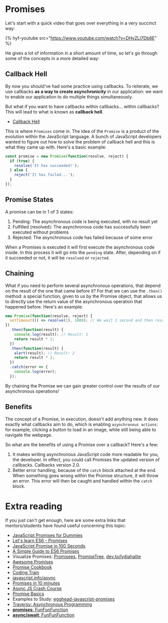 # Promises

Let's start with a quick video that goes over everything in a very succinct way:

{% hyf-youtube src="https://www.youtube.com/watch?v=DHvZLI7Db8E" %}

He gives a lot of information in a short amount of time, so let's go through some of the concepts in a more detailed way:

## Callback Hell

By now you should've had some practice using callbacks. To reiterate, we use callbacks **as a way to create asynchronicity** in our application: we want to enable our application to do multiple things simultaneously.

But what if you want to have callbacks within callbacks... within callbacks? This will lead to what is known as **callback hell**.

- [Callback Hell](http://callbackhell.com/)

This is where `Promises` come in. The idea of the `Promise` is a product of the evolution within the JavaScript language. A bunch of JavaScript developers wanted to figure out how to solve the problem of callback hell and this is what they came up with. Here's a basic example:

```js
const promise = new Promise(function(resolve, reject) {
  if (true) {
    resolve('It has succeeded!');
  } else {
    reject('It has failed...');
  }
});
```

## Promise States

A promise can be in 1 of 3 states:

1. Pending: The asynchronous code is being executed, with no result yet
2. Fulfilled (resolved): The asynchronous code has successfully been executed without problems
3. Rejected: The asynchronous code has failed because of some error

When a Promises is executed it will first execute the asynchronous code inside. In this process it will go into the `pending` state. After, depending on if it succeeded or not, it will be `resolved` or `rejected`.

## Chaining

What if you need to perform several asynchronous operations, that depend on the result of the one that came before it? For that we can use the `.then()` method: a special function, given to us by the Promise object, that allows us to directly use the return value of the asynchronous operation that happened before. Here's an example:

```js
new Promise(function(resolve, reject) {
  setTimeout(() => resolve(1), 1000); // We wait 1 second and then resolve with value 1
})
  .then(function(result) {
    console.log(result); // Result: 1
    return result * 2;
  })
  .then(function(result) {
    alert(result); // Result: 2
    return result * 2;
  })
  .catch(error => {
    console.log(error);
  });
```

By chaining the Promise we can gain greater control over the results of our asynchronous operations!

## Benefits

The concept of a Promise, in execution, doesn't add anything new. It does exactly what callbacks aim to do, which is enabling `asynchronous actions`: for example, clicking a button to load in an image, while still being able to navigate the webpage.

So what are the benefits of using a Promise over a callback? Here's a few:

1. It makes writing asynchronous JavaScript code more readable for you, the developer. In effect, you could call Promises the updated version of callbacks. Callbacks version 2.0.
2. Better error handling, because of the `catch` block attached at the end. When something goes wrong within the Promise structure, it will throw an error. This error will then be caught and handled within the `catch` block.

# Extra reading
If you just can't get enough, here are some extra links that mentors/students have found useful concerning this topic:

* [JavaScript Promises for Dummies](https://scotch.io/tutorials/javascript-promises-for-dummies)
* [Let's learn ES6 - Promises](https://www.youtube.com/watch?v=vQ3MoXnKfuQ)
* [JavaScript Promise in 100 Seconds](https://www.youtube.com/watch?v=RvYYCGs45L4)
* [A Simple Guide to ES6 Promises](https://codeburst.io/a-simple-guide-to-es6-promises-d71bacd2e13a)
* Visualize Promises: [Promisees](https://bevacqua.github.io/promisees/), [PromiseTree](https://shlomiassaf.github.io/PromiseTree/playground/#/playground), [dev.to/lydiahallie](https://dev.to/lydiahallie/javascript-visualized-promises-async-await-5gke)
* [Awesome Promises](https://github.com/wbinnssmith/awesome-promises)
* [Promise Cookbook](https://github.com/mattdesl/promise-cookbook)
* [Coding Train](https://www.youtube.com/watch?v=QO4NXhWo_NM&list=PLRqwX-V7Uu6bKLPQvPRNNE65kBL62mVfx)
* [javascript.info/async](https://javascript.info/async)
* [Promises in 10 minutes](https://www.youtube.com/watch?v=DHvZLI7Db8E)
* [Async JS Crash Course](https://www.youtube.com/watch?v=PoRJizFvM7s)
* [Promise Basics](https://javascript.info/promise-basics)
* Examples to Study: [egghead-javascript-promises](https://github.com/mariusschulz/egghead-javascript-promises)
* [Traversy: Asynchronous Programming](https://www.youtube.com/watch?v=PoRJizFvM7s)
* [__promises__: FunFunFunction](https://www.youtube.com/watch?v=2d7s3spWAzo&list=PL0zVEGEvSaeEd9hlmCXrk5yUyqUag-n84)
* [__async/await__: FunFunFunction](https://www.youtube.com/watch?v=568g8hxJJp4)

